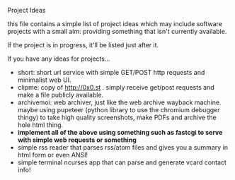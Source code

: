 Project Ideas

this file contains a simple list of project ideas which may include
software projects with a small aim: providing something that isn't 
currently available.

If the project is in progress, it'll be listed just after it.

If you have any ideas for projects...

- short: short url service with simple GET/POST http requests and 
  minimalist web UI.
- clipme: copy of http://0x0.st . simply receive get/post requests and make
  a file publicly available.
- archivemoi: web archiver, just like the web archive wayback machine. maybe
  using pupeteer (python library to use the chromium debugger thingy) to take
  high quality screenshots, make PDFs and archive the hole html thing.
- **implement all of the above using something such as fastcgi to serve  with simple web requests or something**
- simple rss reader that parses rss/atom files and gives you a summary in html form or 
  even ANSI!
- simple terminal ncurses app that can parse and generate vcard contact info!
